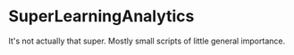 # SuperLearningAnalytics
It's not actually that super.  Mostly small scripts of little general importance.
